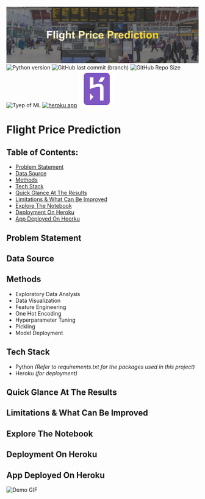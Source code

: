![banner](assets/banner.png)
![Python version](https://img.shields.io/badge/Python%20version-3.10.8-B06FCF)
![GitHub last commit (branch)](https://img.shields.io/github/last-commit/Aliya032/flight-price-prediction/main?color=FFDA15)
![GitHub Repo Size](https://img.shields.io/github/repo-size/Aliya032/flight-price-prediction?color=D95353)
![Tyep of ML](https://img.shields.io/badge/Type%20of%20ML-Random%20Forest-blue)
[![heroku app](https://img.shields.io/badge/Heroku-430098?style=for-the-badge&logo=heroku&logoColor=white)](https://predict-flight-price-a54f89e1be13.herokuapp.com/predict)
[![Heroku App](/assets/icons8-heroku-logo.svg)](https://predict-flight-price-a54f89e1be13.herokuapp.com/predict)


# Flight Price Prediction 

## Table of Contents:
- [Problem Statement](#business-problem)
- [Data Source](#data-source)
- [Methods](#methods)
- [Tech Stack](#tech-stack)
- [Quick Glance At The Results](#quick-glance-at-the-results)
- [Limitations & What Can Be Improved](#limitations-and-what-can-be-improved)
- [Explore The Notebook](#explore-the-notebook)
- [Deployment On Heroku](#deployment-on-heroku)
- [App Deployed On Heorku](#app-deployed-on-heroku)


## Problem Statement

## Data Source

## Methods

- Exploratory Data Analysis
- Data Visualization 
- Feature Engineering 
- One Hot Encoding 
- Hyperparameter Tuning
- Pickling
- Model Deployment 


## Tech Stack

- Python *(Refer to requirements.txt for the packages used in this project)*
- Heroku *(for deployment)*

## Quick Glance At The Results

## Limitations & What Can Be Improved

## Explore The Notebook

## Deployment On Heroku

## App Deployed On Heroku 

![Demo GIF](assets/working-demo.gif)


<!-- https://www.vectorlogo.zone/logos/heroku/heroku-icon.svg -->